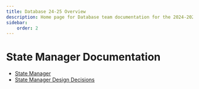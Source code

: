 ```yaml
---
title: Database 24-25 Overview
description: Home page for Database team documentation for the 2024-2025 year.
sidebar:
    order: 2
---
```


# State Manager Documentation
- [State Manager](state-manager)
- [State Manager Design Decisions](design-decisions)
